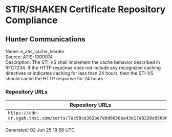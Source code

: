 # STIR/SHAKEN Certificate Repository Compliance

## Hunter Communications 

Name: e_atis_cache_header\
Source: ATIS-1000074\
Description: The STI-VS shall implement the cache behavior described in RFC7234. If the HTTP response does not include any recognized caching directives or indicates caching for less than 24 hours, then the STI-VS should cache the HTTP response for 24 hours
### Repository URLs

| Repository URLs | Not After |  Problems | Link |
|-----------------|-----------|-----------|------|
| `https://cdn-cr.cgah.tnsi.com/certs/7ac98ce362be7e0d6650ea43e17a8320e956b66a` | 11&#160;Apr&#160;27&#160;10:09&#160;UTC | true | [view](../../REPOS/85a76e3d0037d414e978fa098a2577862d9f5ff5/README.md) |


Generated: 02 Jun 25 18:58 UTC